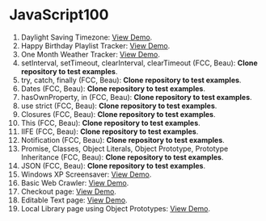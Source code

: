 # JavaScript100

1. Daylight Saving Timezone: [View Demo](https://youthful-babbage-d4ff30.netlify.com/).
2. Happy Birthday Playlist Tracker: [View Demo](https://condescending-swirles-147ee5.netlify.com/).
3. One Month Weather Tracker: [View Demo](https://condescending-kalam-7ab617.netlify.com/).
4. setInterval, setTimeout, clearInterval, clearTimeout (FCC, Beau): **Clone repository to test examples**.
5. try, catch, finally (FCC, Beau): **Clone repository to test examples**.
6. Dates (FCC, Beau): **Clone repository to test examples**.
7. hasOwnProperty, in (FCC, Beau): **Clone repository to test examples**.
8. use strict (FCC, Beau): **Clone repository to test examples**.
9. Closures (FCC, Beau): **Clone repository to test examples**.
10. This (FCC, Beau): **Clone repository to test examples**.
11. IIFE (FCC, Beau): **Clone repository to test examples**.
12. Notification (FCC, Beau): **Clone repository to test examples**.
13. Promise, Classes, Object Literals, Object Prototype, Prototype Inheritance (FCC, Beau): **Clone repository to test examples**.
14. JSON (FCC, Beau): **Clone repository to test examples**.
15. Windows XP Screensaver: [View Demo](https://youthful-goodall-03c376.netlify.com/).
16. Basic Web Crawler: [View Demo](https://suspicious-khorana-0bb294.netlify.com/).
17. Checkout page: [View Demo](https://flamboyant-dijkstra-aa95bd.netlify.com/).
18. Editable Text page: [View Demo](https://gracious-allen-7e5b5b.netlify.com/).
19. Local Library page using Object Prototypes: [View Demo](https://gracious-allen-7e5b5b.netlify.com/).
